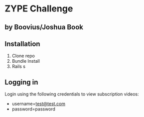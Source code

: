 ZYPE Challenge
==============

by Boovius/Joshua Book
----------------------

## Installation
1. Clone repo
2. Bundle Install
3. Rails s

## Logging in
Login using the following credentials to view subscription videos:
 - username=test@test.com
 - password=password

